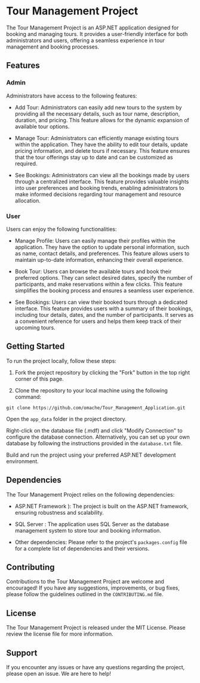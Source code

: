 # Tour Management Project

The Tour Management Project is an ASP.NET application designed for booking and managing tours. It provides a user-friendly interface for both administrators and users, offering a seamless experience in tour management and booking processes.

## Features

### Admin

Administrators have access to the following features:

- Add Tour: Administrators can easily add new tours to the system by providing all the necessary details, such as tour name, description, duration, and pricing. This feature allows for the dynamic expansion of available tour options.

- Manage Tour: Administrators can efficiently manage existing tours within the application. They have the ability to edit tour details, update pricing information, and delete tours if necessary. This feature ensures that the tour offerings stay up to date and can be customized as required.

- See Bookings: Administrators can view all the bookings made by users through a centralized interface. This feature provides valuable insights into user preferences and booking trends, enabling administrators to make informed decisions regarding tour management and resource allocation.

### User

Users can enjoy the following functionalities:

- Manage Profile: Users can easily manage their profiles within the application. They have the option to update personal information, such as name, contact details, and preferences. This feature allows users to maintain up-to-date information, enhancing their overall experience.

- Book Tour: Users can browse the available tours and book their preferred options. They can select desired dates, specify the number of participants, and make reservations within a few clicks. This feature simplifies the booking process and ensures a seamless user experience.

- See Bookings: Users can view their booked tours through a dedicated interface. This feature provides users with a summary of their bookings, including tour details, dates, and the number of participants. It serves as a convenient reference for users and helps them keep track of their upcoming tours.

## Getting Started

To run the project locally, follow these steps:

1. Fork the project repository by clicking the "Fork" button in the top right corner of this page.

2. Clone the repository to your local machine using the following command:

 
`git clone https://github.com/omache/Tour_Management_Application.git`

Open the `app_data` folder in the project directory.

Right-click on the database file (.mdf) and click "Modify Connection" to configure the database connection. Alternatively, you can set up your own database by following the instructions provided in the `database.txt` file.

Build and run the project using your preferred ASP.NET development environment.

## Dependencies

The Tour Management Project relies on the following dependencies:

- ASP.NET Framework ): The project is built on the ASP.NET framework, ensuring robustness and scalability.

- SQL Server  : The application uses SQL Server as the database management system to store tour and booking information.

- Other dependencies: Please refer to the project's `packages.config` file for a complete list of dependencies and their versions.

## Contributing

Contributions to the Tour Management Project are welcome and encouraged! If you have any suggestions, improvements, or bug fixes, please follow the guidelines outlined in the `CONTRIBUTING.md` file.

## License

The Tour Management Project is released under the MIT License. Please review the license file for more information.

## Support

If you encounter any issues or have any questions regarding the project, please open an issue. We are here to help!
